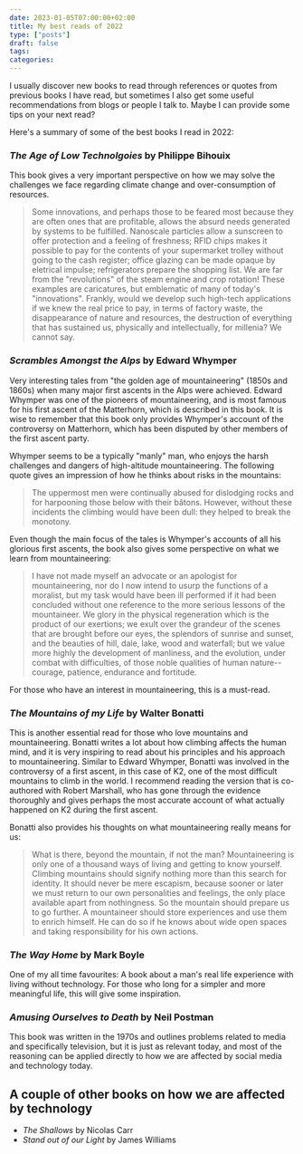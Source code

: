 ```yaml
---
date: 2023-01-05T07:00:00+02:00
title: My best reads of 2022
type: ["posts"]
draft: false
tags:
categories:
---
```


I usually discover new books to read through references or quotes from previous books I have read, but sometimes I also get some useful recommendations from blogs or people I talk to. 
Maybe I can provide some tips on your next read?

Here's a summary of some of the best books I read in 2022:

### *The Age of Low Technolgoies* by Philippe Bihouix

This book gives a very important perspective on how we may solve the challenges we face regarding climate change and over-consumption of resources.

> Some innovations, and perhaps those to be feared most because they are often ones that are profitable, allows the absurd needs generated by systems to be fulfilled. Nanoscale particles allow a sunscreen to offer protection and a feeling of freshness; RFID chips makes it possible to pay for the contents of your supermarket trolley without going to the cash register; office glazing can be made opaque by eletrical impulse; refrigerators prepare the shopping list. We are far from the "revolutions" of the steam engine and crop rotation! These examples are caricatures, but emblematic of many of today's "innovations". Frankly, would we develop such high-tech applications if we knew the real price to pay, in terms of factory waste, the disappearance of nature and resources, the destruction of everything that has sustained us, physically and intellectually, for millenia? We cannot say.

### *Scrambles Amongst the Alps* by Edward Whymper

Very interesting tales from "the golden age of mountaineering" (1850s and 1860s) when many major first ascents in the Alps were achieved.
Edward Whymper was one of the pioneers of mountaineering, and is most famous for his first ascent of the Matterhorn, which is described in this book.
It is wise to remember that this book only provides Whymper's account of the controversy on Matterhorn, which has been disputed by other members of the first ascent party.

Whymper seems to be a typically "manly" man, who enjoys the harsh challenges and dangers of high-altitude mountaineering. The following quote gives an impression of how he thinks about risks in the mountains:

> The uppermost men were continually abused for dislodging rocks and for harpooning those below with their bâtons. However, without these incidents the climbing would have been dull: they helped to break the monotony.

Even though the main focus of the tales is Whymper's accounts of all his glorious first ascents, the book also gives some perspective on what we learn from mountaineering:

> I have not made myself an advocate or an apologist for mountaineering, nor do I now intend to usurp the functions of a moralist, but my task would have been ill performed if it had been concluded without one reference to the more serious lessons of the mountaineer. We glory in the physical regeneration which is the product of our exertions; we exult over the grandeur of the scenes that are brought before our eyes, the splendors of sunrise and sunset, and the beauties of hill, dale, lake, wood and waterfall; but we value more highly the development of manliness, and the evolution, under combat with difficulties, of those noble qualities of human nature--courage, patience, endurance and fortitude.

For those who have an interest in mountaineering, this is a must-read.

### *The Mountains of my Life* by Walter Bonatti

This is another essential read for those who love mountains and mountaineering.
Bonatti writes a lot about how climbing affects the human mind, and it is very inspiring to read about his principles and his approach to mountaineering.
Similar to Edward Whymper, Bonatti was involved in the controversy of a first ascent, in this case of K2, one of the most difficult mountains to climb in the world.
I recommend reading the version that is co-authored with Robert Marshall, who has gone through the evidence thoroughly and gives perhaps the most accurate account of what actually happened on K2 during the first ascent.

Bonatti also provides his thoughts on what mountaineering really means for us:

> What is there, beyond the mountain, if not the man? Mountaineering is only one of a thousand ways of living and getting to know yourself. Climbing mountains should signify nothing more than this search for identity. It should never be mere escapism, because sooner or later we must return to our own personalities and feelings, the only place available apart from nothingness. So the mountain should prepare us to go further. A mountaineer should store experiences and use them to enrich himself. He can do so if he knows about wide open spaces and taking responsibility for his own actions.


### *The Way Home* by Mark Boyle

One of my all time favourites: A book about a man's real life experience with living without technology.
For those who long for a simpler and more meaningful life, this will give some inspiration.

### *Amusing Ourselves to Death* by Neil Postman 

This book was written in the 1970s and outlines problems related to media and specifically television, but it is just as relevant today, and most of the reasoning can be applied directly to how we are affected by social media and technology today.


## A couple of other books on how we are affected by technology

- *The Shallows* by Nicolas Carr
- *Stand out of our Light* by James Williams 





